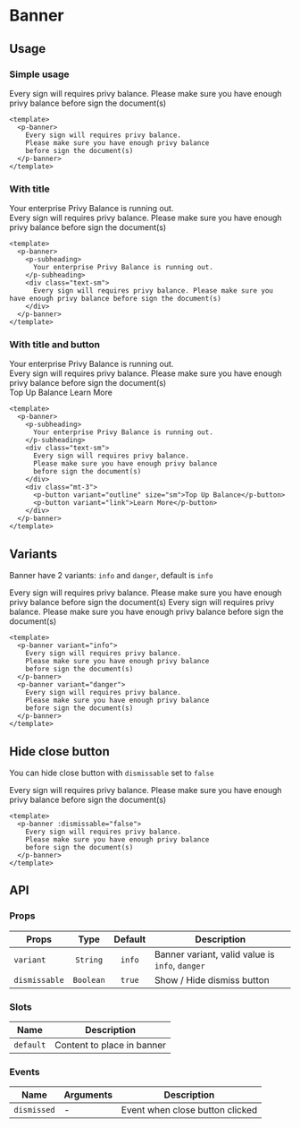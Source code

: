 <script setup>
  import pBanner from './Banner.vue'
  import pButton from '../button/Button.vue'
  import pCaption from '../caption/Caption.vue'
  import pSubheading from '../subheading/Subheading.vue'
</script>

# Banner

## Usage

### Simple usage

<preview class="flex-col">
  <p-banner>
    Every sign will requires privy balance.
    Please make sure you have enough privy balance
    before sign the document(s)
  </p-banner>
</preview>

```vue
<template>
  <p-banner>
    Every sign will requires privy balance.
    Please make sure you have enough privy balance
    before sign the document(s)
  </p-banner>
</template>
```

### With title

<preview class="flex-col">
  <p-banner>
    <p-subheading>
      Your enterprise Privy Balance is running out.
    </p-subheading>
    <div class="text-sm">
      Every sign will requires privy balance. Please make sure you have enough privy balance before sign the document(s)
    </div>
  </p-banner>
</preview>

```vue
<template>
  <p-banner>
    <p-subheading>
      Your enterprise Privy Balance is running out.
    </p-subheading>
    <div class="text-sm">
      Every sign will requires privy balance. Please make sure you have enough privy balance before sign the document(s)
    </div>
  </p-banner>
</template>
```

### With title and button

<preview class="flex-col">
  <p-banner>
    <p-subheading>
      Your enterprise Privy Balance is running out.
    </p-subheading>
    <div class="text-sm">
      Every sign will requires privy balance.
      Please make sure you have enough privy balance
      before sign the document(s)
    </div>
    <div class="mt-3">
      <p-button variant="outline" size="sm">Top Up Balance</p-button>
      <p-button variant="link">Learn More</p-button>
    </div>
  </p-banner>
</preview>

```vue
<template>
  <p-banner>
    <p-subheading>
      Your enterprise Privy Balance is running out.
    </p-subheading>
    <div class="text-sm">
      Every sign will requires privy balance.
      Please make sure you have enough privy balance
      before sign the document(s)
    </div>
    <div class="mt-3">
      <p-button variant="outline" size="sm">Top Up Balance</p-button>
      <p-button variant="link">Learn More</p-button>
    </div>
  </p-banner>
</template>
```

## Variants

Banner have 2 variants: `info` and `danger`, default is `info`

<preview class="flex-col gap-3">
  <p-banner variant="info">
    Every sign will requires privy balance.
    Please make sure you have enough privy balance
    before sign the document(s)
  </p-banner>
  <p-banner variant="danger">
    Every sign will requires privy balance.
    Please make sure you have enough privy balance
    before sign the document(s)
  </p-banner>
</preview>

```vue
<template>
  <p-banner variant="info">
    Every sign will requires privy balance.
    Please make sure you have enough privy balance
    before sign the document(s)
  </p-banner>
  <p-banner variant="danger">
    Every sign will requires privy balance.
    Please make sure you have enough privy balance
    before sign the document(s)
  </p-banner>
</template>
```

## Hide close button

You can hide close button with `dismissable` set to `false`

<preview class="flex-col">
  <p-banner :dismissable="false">
    Every sign will requires privy balance.
    Please make sure you have enough privy balance
    before sign the document(s)
  </p-banner>
</preview>

```vue
<template>
  <p-banner :dismissable="false">
    Every sign will requires privy balance.
    Please make sure you have enough privy balance
    before sign the document(s)
  </p-banner>
</template>
```

## API

### Props

| Props         |   Type    | Default | Description                                     |
|---------------|:---------:|:-------:|-------------------------------------------------|
| `variant`     | `String`  | `info`  | Banner variant, valid value is `info`, `danger` |
| `dismissable` | `Boolean` | `true`  | Show / Hide dismiss button                      |

### Slots

| Name      | Description                |
|-----------|----------------------------|
| `default` | Content to place in banner |

### Events

| Name        | Arguments | Description                     |
|-------------|-----------|---------------------------------|
| `dismissed` | -         | Event when close button clicked |
